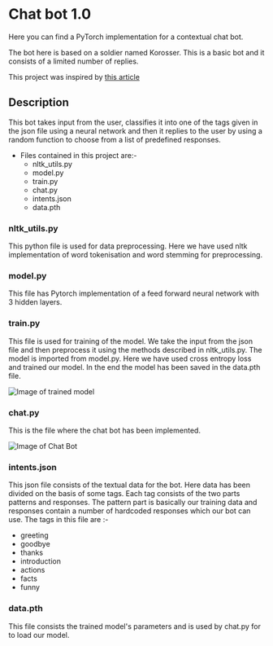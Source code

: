 # Chat bot 1.0 

Here you can find a PyTorch implementation for a contextual chat bot.

The bot here is based on a soldier named Korosser. This is a basic bot and it consists of a limited number of replies.

This project was inspired by [this article](https://chatbotsmagazine.com/contextual-chat-bots-with-tensorflow-4391749d0077)

## Description
This bot takes input from the user, classifies it into one of the tags given in the json file using a neural network and then it replies to the user by using a random function to choose from a list of predefined responses.
* Files contained in this project are:- 
  * nltk_utils.py
  * model.py
  * train.py
  * chat.py
  * intents.json
  * data.pth
 
 ### nltk_utils.py
 This python file is used for data preprocessing. Here we have used nltk implementation of word tokenisation and word stemming for preprocessing.
 
 ### model.py
 This file has Pytorch implementation of a feed forward neural network with 3 hidden layers.
 
 ### train.py
 This file is used for training of the model. We take the input from the json file and then preprocess it using the methods described in nltk_utils.py. The model is imported from model.py. Here we have used cross entropy loss and trained our model. In the end the model has been saved in the data.pth file.
  
  ![Image of trained model](https://i.ibb.co/rZKp7y1/train.png)
 
 ### chat.py 
 This is the file where the chat bot has been implemented.
 
 ![Image of Chat Bot](https://i.ibb.co/JxwBpCm/chat.png)
 
 ### intents.json
 This json file consists of the textual data for the bot. Here data has been divided on the basis of some tags. Each tag consists of the two parts patterns and responses. The pattern part is basically our training data and responses contain a number of hardcoded responses which our bot can use. The tags in this file are :-
 * greeting
 * goodbye
 * thanks
 * introduction
 * actions
 * facts
 * funny
 
 ### data.pth
 This file consists the trained model's parameters and is used by chat.py for to load our model.

